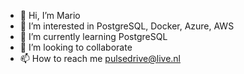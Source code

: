 - 👋 Hi, I’m Mario
- 👀 I’m interested in PostgreSQL, Docker, Azure, AWS
- 🌱 I’m currently learning PostgreSQL
- 💞️ I’m looking to collaborate
- 📫 How to reach me pulsedrive@live.nl

<!---
Pulsedrive1/Pulsedrive1 is a ✨ special ✨ repository because its `README.md` (this file) appears on your GitHub profile.
You can click the Preview link to take a look at your changes.
--->
